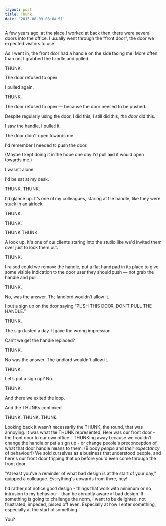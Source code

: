 ```yaml
---
layout: post
title: Thunk.
date: '2015-08-09 08:08:51'
---
```


A few years ago, at the place I worked at back then, there were several doors into the office. I usually went through the “front door”, the door we expected visitors to use.

As I went in, the front door had a handle on the side facing me. More often than not I grabbed the handle and pulled.

THUNK.

The door refused to open.

I pulled again.

THUNK.

The door refused to open — because the door needed to be pushed.

Despite regularly using the door, I did this, I still did this, *the door* did this.

I saw the handle, I pulled it.

The door didn't open towards me.

I'd remember I needed to push the door.

(Maybe I kept doing it in the hope one day I'd pull and it would open towards me.)

I wasn’t alone.

I'd be sat at my desk.

THUNK. THUNK.

I'd glance up. It’s one of my colleagues, staring at the handle, like they were stuck in an airlock.

THUNK.

THUNK.

THUNK THUNK.

A look up. It's one of our clients staring into the studio like we'd invited them over just to lock them out.

THUNK.

I raised could we remove the handle, put a flat hand pad in its place to give some visible indication to the door user they should push — not grab the handle and pull.

THUNK.

No, was the answer. The landlord wouldn’t allow it.

I put a sign up on the door saying “PUSH THIS DOOR, DON’T PULL THE HANDLE.”

THUNK.

The sign lasted a day. It gave the wrong impression.

Can’t we get the handle replaced?

THUNK.

No was the answer. The landlord wouldn't allow it.

THUNK.

Let’s put a sign up? No…

THUNK.

And there we exited the loop.

And the THUNKs continued.

THUNK. THUNK. THUNK.

Looking back it wasn't necessarily the THUNK, the sound, that was annoying. It was what the THUNK represented. Here was our front door - the front door to our own office - THUNKing away because we couldn't change the handle or put a sign up - or change people's preconception of what that door handle means to them. (Bloody *people* and *their expectancy* of behaviour!) We sold ourselves as a business that understood people, and here's our front door tripping that up before you'd even come through the front door.

"At least you've a reminder of what bad design is at the start of your day," quipped a colleague. Everything's upwards from there, hey!

I'd rather not notice good design - things that work with minimum or no intrusion to my behaviour - than be abruptly aware of bad design. If something is going to challenge the norm, I want to be delighted, not frustrated, impeded, pissed off even. Especially at how I enter something, especially at the start of something.

You?